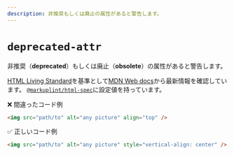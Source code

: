 ```yaml
---
description: 非推奨もしくは廃止の属性があると警告します。
---
```


# `deprecated-attr`

非推奨（**deprecated**）もしくは廃止（**obsolete**）の属性があると警告します。

[HTML Living Standard](https://momdo.github.io/html/)を基準として[MDN Web docs](https://developer.mozilla.org/ja/docs/Web/HTML)から最新情報を確認しています。 [`@markuplint/html-spec`](https://github.com/markuplint/markuplint/blob/main/packages/%40markuplint/html-spec/index.json)に設定値を持っています。

<!-- textlint-disable ja-technical-writing/ja-no-mixed-period -->

❌ 間違ったコード例

```html
<img src="path/to" alt="any picture" align="top" />
```

✅ 正しいコード例

```html
<img src="path/to" alt="any picture" style="vertical-align: center" />
```

<!-- textlint-enable ja-technical-writing/ja-no-mixed-period -->
